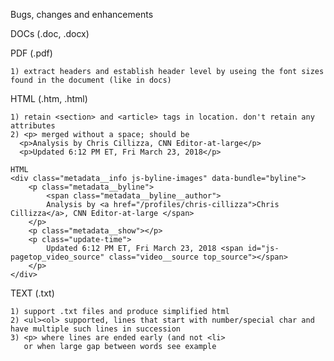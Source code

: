 Bugs, changes and enhancements


DOCs (.doc, .docx)


PDF (.pdf)

	1) extract headers and establish header level by useing the font sizes found in the document (like in docs)

HTML (.htm, .html)

    1) retain <section> and <article> tags in location. don't retain any attributes
    2) <p> merged without a space; should be 
      <p>Analysis by Chris Cillizza, CNN Editor-at-large</p>
      <p>Updated 6:12 PM ET, Fri March 23, 2018</p>
      
    HTML
	<div class="metadata__info js-byline-images" data-bundle="byline">
		<p class="metadata__byline">
			<span class="metadata__byline__author">
			Analysis by <a href="/profiles/chris-cillizza">Chris Cillizza</a>, CNN Editor-at-large </span>
		</p>
		<p class="metadata__show"></p>
		<p class="update-time">
			Updated 6:12 PM ET, Fri March 23, 2018 <span id="js-pagetop_video_source" class="video__source top_source"></span>
		</p>
	</div>


 
TEXT (.txt)

	1) support .txt files and produce simplified html
	2) <ul><ol> supported, lines that start with number/special char and have multiple such lines in succession
	3) <p> where lines are ended early (and not <li>
	   or when large gap between words see example
   
   